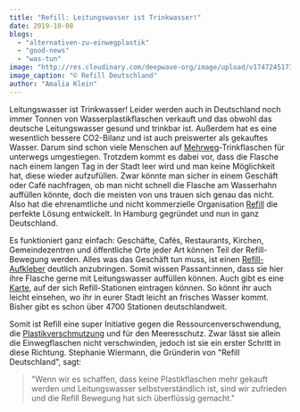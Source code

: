 ```yaml
---
title: "Refill: Leitungswasser ist Trinkwasser!"
date: 2019-10-08
blogs: 
  - "alternativen-zu-einwegplastik"
  - "good-news"
  - "was-tun"
image: "http://res.cloudinary.com/deepwave-org/image/upload/v1747245173/deepwave.org/refill_station_aufkleber_kostenfrei_trinkwasser.jpg"
image_caption: "© Refill Deutschland"
author: "Amalia Klein"
---
```


Leitungswasser ist Trinkwasser! Leider werden auch in Deutschland noch immer Tonnen von Wasserplastikflaschen verkauft und das obwohl das deutsche Leitungswasser gesund und trinkbar ist. Außerdem hat es eine wesentlich bessere CO2-Bilanz und ist auch preiswerter als gekauftes Wasser. Darum sind schon viele Menschen auf [Mehrweg](https://www.deepwave.org/bluestraw-kampagne/alternativen-zu-einwegplastik-blog/)\-Trinkflaschen für unterwegs umgestiegen. Trotzdem kommt es dabei vor, dass die Flasche nach einem langen Tag in der Stadt leer wird und man keine Möglichkeit hat, diese wieder aufzufüllen. Zwar könnte man sicher in einem Geschäft oder Café nachfragen, ob man nicht schnell die Flasche am Wasserhahn auffüllen könnte, doch die meisten von uns trauen sich genau das nicht. Also hat die ehrenamtliche und nicht kommerzielle Organisation [Refill](https://refill-deutschland.de/) die perfekte Lösung entwickelt. In Hamburg gegründet und nun in ganz Deutschland.

Es funktioniert ganz einfach: Geschäfte, Cafés, Restaurants, Kirchen, Gemeindezentren und öffentliche Orte jeder Art können Teil der Refill-Bewegung werden. Alles was das Geschäft tun muss, ist einen [Refill-Aufkleber](https://refill-deutschland.de/werde-refill-station/) deutlich anzubringen. Somit wissen Passant:innen, dass sie hier ihre Flasche gerne mit Leitungswasser auffüllen können. Auch gibt es eine [Karte](https://refill-deutschland.de/), auf der sich Refill-Stationen eintragen können. So könnt ihr auch leicht einsehen, wo ihr in eurer Stadt leicht an frisches Wasser kommt. Bisher gibt es schon über 4700 Stationen deutschlandweit.

Somit ist Refill eine super Initiative gegen die Ressourcenverschwendung, die [Plastikverschmutzung](https://www.deepwave.org/bluestraw-kampagne/plastic-pollution-blog/) und für den Meeresschutz. Zwar lässt sie allein die Einwegflaschen nicht verschwinden, jedoch ist sie ein erster Schritt in diese Richtung. Stephanie Wiermann, die Gründerin von "Refill Deutschland", sagt:

> "Wenn wir es schaffen, dass keine Plastikflaschen mehr gekauft werden und Leitungswasser selbstverständlich ist, sind wir zufrieden und die Refill Bewegung hat sich überflüssig gemacht."
